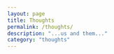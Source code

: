 ```yaml
---
layout: page
title: Thoughts
permalink: /thoughts/
description: "...us and them..."
category: "thoughts"
---
```


